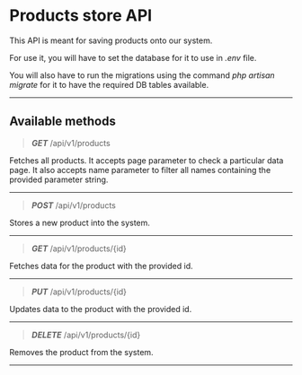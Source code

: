 # Products store API

This API is meant for saving products onto our system.

For use it, you will have to set the database for it to use in *.env* file.

You will also have to run the migrations using the command *php artisan migrate* for it to have
the required DB tables available.
___
## Available methods

> ***GET*** /api/v1/products

Fetches all products.
It accepts page parameter to check a particular data page.
It also accepts name parameter to filter all names containing the provided parameter string.
___

> ***POST*** /api/v1/products

Stores a new product into the system.
___

> ***GET*** /api/v1/products/{id}

Fetches data for the product with the provided id.
___

> ***PUT*** /api/v1/products/{id}

Updates data to the product with the provided id.
___

> ***DELETE*** /api/v1/products/{id}

Removes the product from the system.
___
